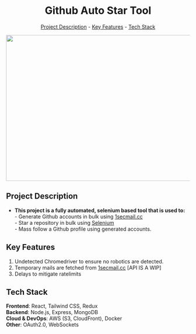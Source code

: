 <img src="https://github.githubassets.com/assets/GitHub-Logo-ee398b662d42.png" alt="" align="center" width="auto" height="auto"><h1 align="center">Github Auto Star Tool</h1>
<p align="center"><a href="#project-description">Project Description</a> - <a href="#key-features">Key Features</a> - <a href="#technology-stack">Tech Stack</a></p>

<img src="https://i.imgur.com/1Y2ZjN4.png" alt="" align="center" width="1000" height="400">

## Project Description

*   **This project is a fully automated, selenium based tool that is used to:**  
    \- Generate Github accounts in bulk using <a href="https://1secmail.cc/">1secmail.cc</a>  
    \- Star a repository in bulk using <a href="https://github.com/SeleniumHQ/selenium">Selenium</a>  
    \- Mass follow a Github profile using generated accounts.

## Key Features

1.  Undetected Chromedriver to ensure no robotics are detected.
2.  Temporary mails are fetched from <a href="https://1secmail.cc/">1secmail.cc</a> \[API IS A WIP\]
3.  Delays to mitigate ratelimits

## Tech Stack

**Frontend**: React, Tailwind CSS, Redux  
**Backend**: Node.js, Express, MongoDB  
**Cloud & DevOps**: AWS (S3, CloudFront), Docker  
**Other**: OAuth2.0, WebSockets
